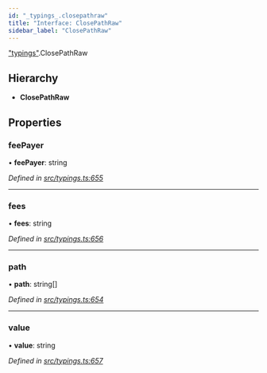 ```yaml
---
id: "_typings_.closepathraw"
title: "Interface: ClosePathRaw"
sidebar_label: "ClosePathRaw"
---
```


["typings"](../modules/_typings_.md).ClosePathRaw

## Hierarchy

* **ClosePathRaw**

## Properties

### feePayer

•  **feePayer**: string

*Defined in [src/typings.ts:655](https://github.com/trustlines-protocol/clientlib/blob/4830efe/src/typings.ts#L655)*

___

### fees

•  **fees**: string

*Defined in [src/typings.ts:656](https://github.com/trustlines-protocol/clientlib/blob/4830efe/src/typings.ts#L656)*

___

### path

•  **path**: string[]

*Defined in [src/typings.ts:654](https://github.com/trustlines-protocol/clientlib/blob/4830efe/src/typings.ts#L654)*

___

### value

•  **value**: string

*Defined in [src/typings.ts:657](https://github.com/trustlines-protocol/clientlib/blob/4830efe/src/typings.ts#L657)*
